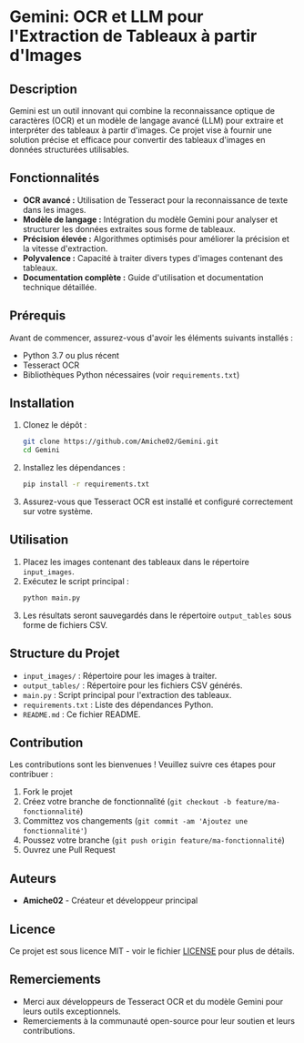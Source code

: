 # Gemini: OCR et LLM pour l'Extraction de Tableaux à partir d'Images

## Description

Gemini est un outil innovant qui combine la reconnaissance optique de caractères (OCR) et un modèle de langage avancé (LLM) pour extraire et interpréter des tableaux à partir d'images. Ce projet vise à fournir une solution précise et efficace pour convertir des tableaux d'images en données structurées utilisables.

## Fonctionnalités

- **OCR avancé :** Utilisation de Tesseract pour la reconnaissance de texte dans les images.
- **Modèle de langage :** Intégration du modèle Gemini pour analyser et structurer les données extraites sous forme de tableaux.
- **Précision élevée :** Algorithmes optimisés pour améliorer la précision et la vitesse d'extraction.
- **Polyvalence :** Capacité à traiter divers types d'images contenant des tableaux.
- **Documentation complète :** Guide d'utilisation et documentation technique détaillée.

## Prérequis

Avant de commencer, assurez-vous d'avoir les éléments suivants installés :

- Python 3.7 ou plus récent
- Tesseract OCR
- Bibliothèques Python nécessaires (voir `requirements.txt`)

## Installation

1. Clonez le dépôt :
    ```bash
    git clone https://github.com/Amiche02/Gemini.git
    cd Gemini
    ```

2. Installez les dépendances :
    ```bash
    pip install -r requirements.txt
    ```

3. Assurez-vous que Tesseract OCR est installé et configuré correctement sur votre système.

## Utilisation

1. Placez les images contenant des tableaux dans le répertoire `input_images`.
2. Exécutez le script principal :
    ```bash
    python main.py
    ```
3. Les résultats seront sauvegardés dans le répertoire `output_tables` sous forme de fichiers CSV.

## Structure du Projet

- `input_images/` : Répertoire pour les images à traiter.
- `output_tables/` : Répertoire pour les fichiers CSV générés.
- `main.py` : Script principal pour l'extraction des tableaux.
- `requirements.txt` : Liste des dépendances Python.
- `README.md` : Ce fichier README.

## Contribution

Les contributions sont les bienvenues ! Veuillez suivre ces étapes pour contribuer :

1. Fork le projet
2. Créez votre branche de fonctionnalité (`git checkout -b feature/ma-fonctionnalité`)
3. Committez vos changements (`git commit -am 'Ajoutez une fonctionnalité'`)
4. Poussez votre branche (`git push origin feature/ma-fonctionnalité`)
5. Ouvrez une Pull Request

## Auteurs

- **Amiche02** - Créateur et développeur principal

## Licence

Ce projet est sous licence MIT - voir le fichier [LICENSE](LICENSE) pour plus de détails.

## Remerciements

- Merci aux développeurs de Tesseract OCR et du modèle Gemini pour leurs outils exceptionnels.
- Remerciements à la communauté open-source pour leur soutien et leurs contributions.
